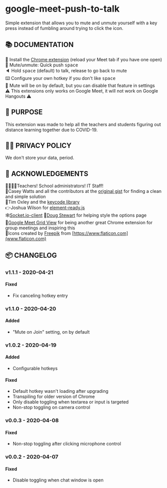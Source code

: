 # google-meet-push-to-talk

Simple extension that allows you to mute and unmute yourself with a key press instead of fumbling around trying to click the icon.

## 📚 DOCUMENTATION

🎉 Install the [Chrome extension](https://chrome.google.com/webstore/detail/google-meet-push-to-talk/pgpidfocdapogajplhjofamgeboonmmj) (reload your Meet tab if you have one open)  
🔕 Mute/unmute: Quick push <kbd>space</kbd>  
🔈 Hold <kbd>space</kbd> (default) to talk, release to go back to mute  
⌨️ Configure your own hotkey if you don't like <kbd>space</kbd>  
📣 Mute will be on by default, but you can disable that feature in settings  
⚠️ This extensions only works on Google Meet, it will not work on Google Hangouts ⚠️

## 🤔 PURPOSE

This extension was made to help all the teachers and students figuring out distance learning together due to COVID-19.

## 🕵️‍♀️ PRIVACY POLICY

We don't store your data, period.

## 🙏 ACKNOWLEDGEMENTS

👩‍🏫👨‍🏫Teachers! School administrators! IT Staff!  
🙌Casey Watts and all the contributors at the [original gist](https://gist.github.com/caseywatts/561bc498b6feec3d419b29a65d916663) for finding a clean and simple solution  
🤝Tim Oxley and the [keycode library](https://github.com/timoxley/keycode)  
👉Joshua Wilson for [element-ready.js](https://gist.github.com/jwilson8767/db379026efcbd932f64382db4b02853e)  
🕸[Socket.io-client](https://github.com/socketio/socket.io-client)
🎨[Doug Stewart](https://dougstewart.io/) for helping style the options page  
💪[Google Meet Grid View](https://chrome.google.com/webstore/detail/google-meet-grid-view/bjkegbgpfgpikgkfidhcihhiflbjgfic?hl=en-US) for being another great Chrome extension for group meetings and inspiring this  
🙊Icons created by [Freepik](https://www.flaticon.com/authors/freepik) from [https://www.flaticon.com](www.flaticon.com)

## 📦 CHANGELOG

### v1.1.1 - 2020-04-21

#### Fixed

- Fix canceling hotkey entry

### v1.1.0 - 2020-04-20

#### Added

- "Mute on Join" setting, on by default

### v1.0.2 - 2020-04-19

#### Added

- Configurable hotkeys

#### Fixed

- Default hotkey wasn't loading after upgrading
- Transpiling for older version of Chrome
- Only disable toggling when textarea or input is targeted
- Non-stop toggling on camera control

### v0.0.3 - 2020-04-08

#### Fixed

- Non-stop toggling after clicking microphone control

### v0.0.2 - 2020-04-07

#### Fixed

- Disable toggling when chat window is open
